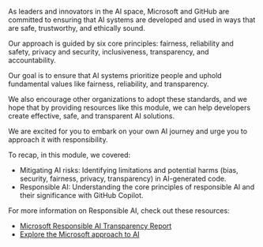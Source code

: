 As leaders and innovators in the AI space, Microsoft and GitHub are committed to ensuring that AI systems are developed and used in ways that are safe, trustworthy, and ethically sound.

Our approach is guided by six core principles: fairness, reliability and safety, privacy and security, inclusiveness, transparency, and accountability.

Our goal is to ensure that AI systems prioritize people and uphold fundamental values like fairness, reliability, and transparency.

We also encourage other organizations to adopt these standards, and we hope that by providing resources like this module, we can help developers create effective, safe, and transparent AI solutions.

We are excited for you to embark on your own AI journey and urge you to approach it with responsibility.

To recap, in this module, we covered:

- Mitigating AI risks: Identifying limitations and potential harms (bias, security, fairness, privacy, transparency) in AI-generated code.
- Responsible AI: Understanding the core principles of responsible AI and their significance with GitHub Copilot.

For more information on Responsible AI, check out these resources:

- [Microsoft Responsible AI Transparency Report](https://query.prod.cms.rt.microsoft.com/cms/api/am/binary/RW1l5BO)
- [Explore the Microsoft approach to AI](https://learn.microsoft.com/en-us/training/paths/explore-microsoft-approach-ai/)
